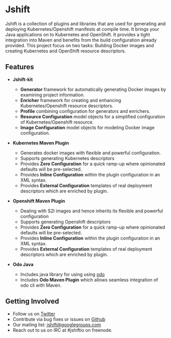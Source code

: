 # Jshift

Jshift is a collection of plugins and libraries that are used for generating and deploying Kubernetes/Openshift manifests at compile
time. It brings your Java applications on to Kubernetes and OpenShift. It provides a tight integration into Maven and benefits from 
the build configuration already provided. This project focus on two tasks: Building Docker images and creating Kubernetes and 
OpenShift resource descriptors.

## Features
 - **Jshift-kit**
   - **Generator** framework for automatically generating Docker images by examining project information.
   - **Enricher** framework for creating and enhancing Kubernetes/Openshift resource descriptors.
   - **Profile** combining configuration for generators and enrichers.
   - **Resource Configuration** model objects for a simplified configuration of Kubernetes/Openshift resource.
   - **Image Configuration** model objects for modeling Docker image configuration.

 - **Kubernetes Maven Plugin**
   - Generates docker images with flexible and powerful configuration.
   - Supports generating Kubernetes descriptors
   - Provides **Zero Configuration** for a quick ramp-up where opinionated defaults will be pre-selected.
   - Provides **Inline Configuration** within the plugin configuration in an XML syntax.
   - Provides **External Configuration** templates of real deployment descriptors which are enriched by plugin.
 
 - **Openshift Maven Plugin**
   - Dealing with S2I images and hence inherits its flexible and powerful configuration
   - Supports generating Openshift descriptors
   - Provides **Zero Configuration** for a quick ramp-up where opinionated defaults will be pre-selected.
   - Provides **Inline Configuration** within the plugin configuration in an XML syntax.
   - Provides **External Configuration** templates of real deployment descriptors which are enriched by plugin.
 
 - **Odo Java**
   - Includes java library for using using [odo](https://github.com/redhat-developer/odo)
   - Includes **Odo Maven Plugin** which allows seamless integration of odo cli with Maven.

## Getting Involved
  - Follow us on [Twitter](https://twitter.com/jshiftio)
  - Contribute via bug fixes or issues on [Github](https://github.com/jshiftio)
  - Our mailing list: jshift@googlegroups.com
  - Reach out to us on IRC at #jshiftio on freenode.

